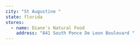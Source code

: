 ```yaml
---
city: "St Augustine "
state: florida
stores:
  - name: Diane's Natural Food
    address: "841 South Ponce De Leon Boulevard "
---
```

